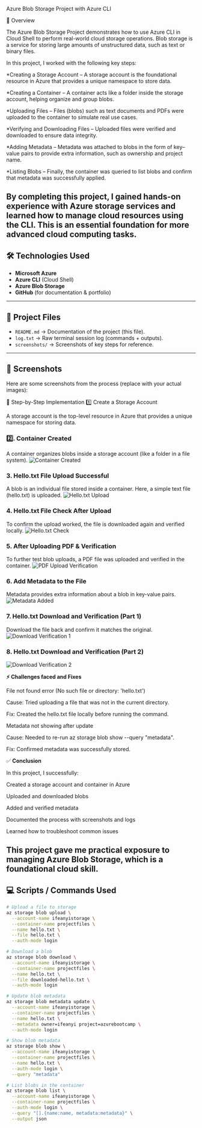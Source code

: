Azure Blob Storage Project with Azure CLI

📌 Overview

The Azure Blob Storage Project demonstrates how to use Azure CLI in Cloud Shell to perform real-world cloud storage operations. Blob storage is a service for storing large amounts of unstructured data, such as text or binary files.

In this project, I worked with the following key steps:

 *Creating a Storage Account – A storage account is the foundational resource in Azure that provides a unique namespace to store data.

*Creating a Container – A container acts like a folder inside the storage account, helping organize and group blobs.

*Uploading Files – Files (blobs) such as text documents and PDFs were uploaded to the container to simulate real use cases.

*Verifying and Downloading Files – Uploaded files were verified and downloaded to ensure data integrity.

*Adding Metadata – Metadata was attached to blobs in the form of key–value pairs to provide extra information, such as ownership and project name.

*Listing Blobs – Finally, the container was queried to list blobs and confirm that metadata was successfully applied.

By completing this project, I gained hands-on experience with Azure storage services and learned how to manage cloud resources using the CLI. This is an essential foundation for more advanced cloud computing tasks.
---

## 🛠️ Technologies Used
- **Microsoft Azure**
- **Azure CLI** (Cloud Shell)
- **Azure Blob Storage**
- **GitHub** (for documentation & portfolio)

---

## 📂 Project Files
- `README.md` → Documentation of the project (this file).  
- `log.txt` → Raw terminal session log (commands + outputs).  
- `screenshots/` → Screenshots of key steps for reference.  

---

## 📸 Screenshots

Here are some screenshots from the process (replace with your actual images):

🚀 Step-by-Step Implementation
1️⃣ Create a Storage Account

A storage account is the top-level resource in Azure that provides a unique namespace for storing data.


### 2️⃣. Container Created 

A container organizes blobs inside a storage account (like a folder in a file system).
![Container Created](container%20created.JPG)  

### 3. Hello.txt File Upload Successful  
A blob is an individual file stored inside a container.
Here, a simple text file (hello.txt) is uploaded.
![Hello.txt Upload](hello%20txt%20file%20upoad%20succesful.JPG) 

### 4. Hello.txt File Check After Upload  
To confirm the upload worked, the file is downloaded again and verified locally.
![Hello.txt Check](hello%20txt%20file%20check%20after%20upload.JPG) 

### 5. After Uploading PDF & Verification  
To further test blob uploads, a PDF file was uploaded and verified in the container.
![PDF Upload Verification](after%20uploadind%20pdf,%20verification.JPG)  

### 6.  Add Metadata to the File  
Metadata provides extra information about a blob in key-value pairs.
![Metadata Added](metadata%20added%20successfully.JPG)  

### 7. Hello.txt Download and Verification (Part 1) 
Download the file back and confirm it matches the original.
![Download Verification 1](hellotxt%20download%20and%20verification.1.JPG)  

### 8. Hello.txt Download and Verification (Part 2)  
![Download Verification 2](hellotxt%20download%20and%20verification.2.JPG)  

**⚡ Challenges faced and Fixes**

File not found error (No such file or directory: 'hello.txt')

Cause: Tried uploading a file that was not in the current directory.

Fix: Created the hello.txt file locally before running the command.

Metadata not showing after update

Cause: Needed to re-run az storage blob show --query "metadata".

Fix: Confirmed metadata was successfully stored.

✅ **Conclusion**

In this project, I successfully:

Created a storage account and container in Azure

Uploaded and downloaded blobs

Added and verified metadata

Documented the process with screenshots and logs

Learned how to troubleshoot common issues

**This project gave me practical exposure to managing Azure Blob Storage, which is a foundational cloud skill.**
---

## 💻 Scripts / Commands Used

```bash
# Upload a file to storage
az storage blob upload \
  --account-name ifeanyistorage \
  --container-name projectfiles \
  --name hello.txt \
  --file hello.txt \
  --auth-mode login

# Download a blob
az storage blob download \
  --account-name ifeanyistorage \
  --container-name projectfiles \
  --name hello.txt \
  --file downloaded-hello.txt \
  --auth-mode login

# Update blob metadata
az storage blob metadata update \
  --account-name ifeanyistorage \
  --container-name projectfiles \
  --name hello.txt \
  --metadata owner=ifeanyi project=azurebootcamp \
  --auth-mode login

# Show blob metadata
az storage blob show \
  --account-name ifeanyistorage \
  --container-name projectfiles \
  --name hello.txt \
  --auth-mode login \
  --query "metadata"

# List blobs in the container
az storage blob list \
  --account-name ifeanyistorage \
  --container-name projectfiles \
  --auth-mode login \
  --query "[].{name:name, metadata:metadata}" \
  --output json 


